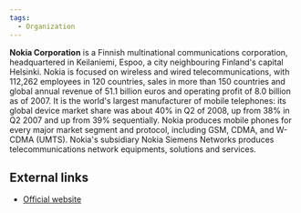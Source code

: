 ```yaml
---
tags:
  - Organization
---
```

**Nokia Corporation** is a Finnish multinational communications
corporation, headquartered in Keilaniemi, Espoo, a city neighbouring
Finland's capital Helsinki. Nokia is focused on wireless and wired
telecommunications, with 112,262 employees in 120 countries, sales in
more than 150 countries and global annual revenue of 51.1 billion euros
and operating profit of 8.0 billion as of 2007. It is the world's
largest manufacturer of mobile telephones: its global device market
share was about 40% in Q2 of 2008, up from 38% in Q2 2007 and up from
39% sequentially. Nokia produces mobile phones for every major market
segment and protocol, including GSM, CDMA, and W-CDMA (UMTS). Nokia's
subsidiary Nokia Siemens Networks produces telecommunications network
equipments, solutions and services.

## External links

* [Official website](https://www.nokia.com/)

